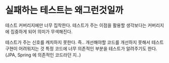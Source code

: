
# 실패하는 테스트는 왜그런것일까

테스트 커버리지에만 너무 집착한다.
	테스트가 주는 이점을 활용할 생각보다는 커버리지에 집중하게 되어 의미가 무색해진다.

테스트가 주는 신호를 캐치하지 못한다. 즉.. 개선해야할 코드를 개선하지 못해서 테스트 구현이 어려워지는 것
	특정 코드에 너무 의존적인 부분을 테스트가 알려주기도 한다. (JPA, Spring 에 의존적인 코드라던 지..)

